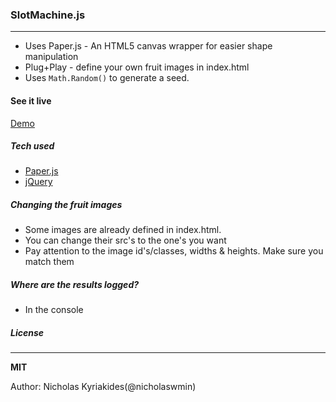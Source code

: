 ### SlotMachine.js

--------------

  - Uses Paper.js - An HTML5 canvas wrapper for easier shape manipulation
  - Plug+Play  - define your own fruit images in index.html 
  - Uses `Math.Random()` to generate a seed.

#### See it live
[Demo] 


##### Tech used

* [Paper.js]
* [jQuery]


##### Changing the fruit images

 - Some images are already defined in index.html.  
 - You can change their src's to the one's you want
 - Pay attention to the image id's/classes, widths & heights. Make sure you match them


##### Where are the results logged?

 - In the console


##### License
----
**MIT**

Author: Nicholas Kyriakides(@nicholaswmin)




[Demo]:http://nicholaswmin.github.io/slotMachine
[Paper.js]:http://paperjs.org
[jQuery]:http://jquery.com
